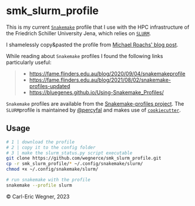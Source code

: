 
# smk_slurm_profile
This is my current [`Snakemake`](https://snakemake.github.io/) profile that I use with the HPC infrastructure of the Friedrich Schiller University Jena, which relies on [`SLURM`](https://slurm.schedmd.com/overview.html).

I shamelessly copy&pasted the profile from [Michael Roachs' blog post](https://fame.flinders.edu.au/blog/2021/08/02/snakemake-profiles-updated). 

While reading about `Snakemake` profiles I found the following links particularly useful:
> * https://fame.flinders.edu.au/blog/2020/09/04/snakemakeprofile
> * https://fame.flinders.edu.au/blog/2021/08/02/snakemake-profiles-updated
> * https://bluegenes.github.io/Using-Snakemake_Profiles/

`Snakemake` profiles are available from the [Snakemake-profiles project](https://github.com/Snakemake-Profiles/doc). The `SLURM`profile is maintained by [@percyfal](https://github.com/percyfal) and makes use of [`cookiecutter`](https://github.com/cookiecutter/cookiecutter).
## Usage
```bash
# 1 | download the profile
# 2 | copy it to the config folder
# 3 | make the slurm_status.py script executable
git clone https://github.com/wegnerce/smk_slurm_profile.git
cp -r smk_slurm_profile/* ~/.config/snakemake/slurm/
chmod +x ~/.config/snakemake/slurm/

# run snakemake with the profile
snakemake --profile slurm
```

:copyright: Carl-Eric Wegner, 2023
